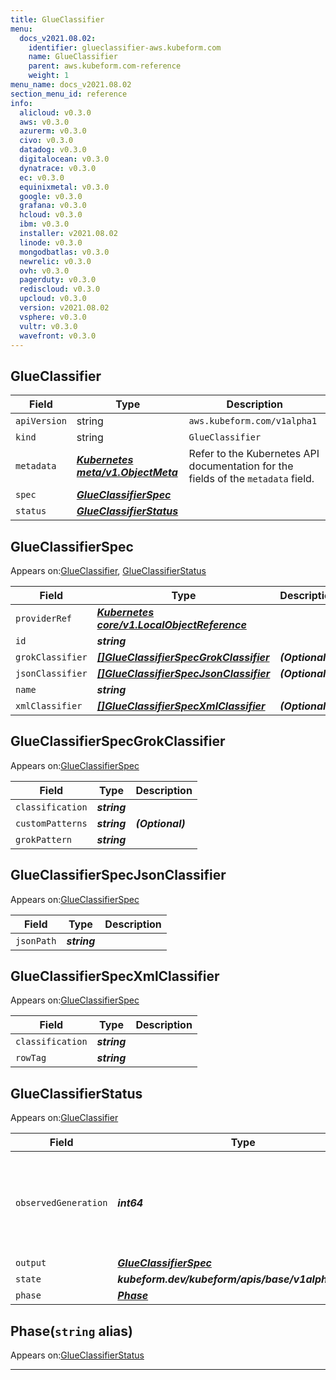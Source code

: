 ```yaml
---
title: GlueClassifier
menu:
  docs_v2021.08.02:
    identifier: glueclassifier-aws.kubeform.com
    name: GlueClassifier
    parent: aws.kubeform.com-reference
    weight: 1
menu_name: docs_v2021.08.02
section_menu_id: reference
info:
  alicloud: v0.3.0
  aws: v0.3.0
  azurerm: v0.3.0
  civo: v0.3.0
  datadog: v0.3.0
  digitalocean: v0.3.0
  dynatrace: v0.3.0
  ec: v0.3.0
  equinixmetal: v0.3.0
  google: v0.3.0
  grafana: v0.3.0
  hcloud: v0.3.0
  ibm: v0.3.0
  installer: v2021.08.02
  linode: v0.3.0
  mongodbatlas: v0.3.0
  newrelic: v0.3.0
  ovh: v0.3.0
  pagerduty: v0.3.0
  rediscloud: v0.3.0
  upcloud: v0.3.0
  version: v2021.08.02
  vsphere: v0.3.0
  vultr: v0.3.0
  wavefront: v0.3.0
---
```


## GlueClassifier
| Field | Type | Description |
| ------ | ----- | ----------- |
| `apiVersion` | string | `aws.kubeform.com/v1alpha1` |
|    `kind` | string | `GlueClassifier` |
| `metadata` | ***[Kubernetes meta/v1.ObjectMeta](https://v1-18.docs.kubernetes.io/docs/reference/generated/kubernetes-api/v1.18/#objectmeta-v1-meta)***|Refer to the Kubernetes API documentation for the fields of the `metadata` field.|
| `spec` | ***[GlueClassifierSpec](#glueclassifierspec)***||
| `status` | ***[GlueClassifierStatus](#glueclassifierstatus)***||
## GlueClassifierSpec

Appears on:[GlueClassifier](#glueclassifier), [GlueClassifierStatus](#glueclassifierstatus)

| Field | Type | Description |
| ------ | ----- | ----------- |
| `providerRef` | ***[Kubernetes core/v1.LocalObjectReference](https://v1-18.docs.kubernetes.io/docs/reference/generated/kubernetes-api/v1.18/#localobjectreference-v1-core)***||
| `id` | ***string***||
| `grokClassifier` | ***[[]GlueClassifierSpecGrokClassifier](#glueclassifierspecgrokclassifier)***| ***(Optional)*** |
| `jsonClassifier` | ***[[]GlueClassifierSpecJsonClassifier](#glueclassifierspecjsonclassifier)***| ***(Optional)*** |
| `name` | ***string***||
| `xmlClassifier` | ***[[]GlueClassifierSpecXmlClassifier](#glueclassifierspecxmlclassifier)***| ***(Optional)*** |
## GlueClassifierSpecGrokClassifier

Appears on:[GlueClassifierSpec](#glueclassifierspec)

| Field | Type | Description |
| ------ | ----- | ----------- |
| `classification` | ***string***||
| `customPatterns` | ***string***| ***(Optional)*** |
| `grokPattern` | ***string***||
## GlueClassifierSpecJsonClassifier

Appears on:[GlueClassifierSpec](#glueclassifierspec)

| Field | Type | Description |
| ------ | ----- | ----------- |
| `jsonPath` | ***string***||
## GlueClassifierSpecXmlClassifier

Appears on:[GlueClassifierSpec](#glueclassifierspec)

| Field | Type | Description |
| ------ | ----- | ----------- |
| `classification` | ***string***||
| `rowTag` | ***string***||
## GlueClassifierStatus

Appears on:[GlueClassifier](#glueclassifier)

| Field | Type | Description |
| ------ | ----- | ----------- |
| `observedGeneration` | ***int64***| ***(Optional)*** Resource generation, which is updated on mutation by the API Server.|
| `output` | ***[GlueClassifierSpec](#glueclassifierspec)***| ***(Optional)*** |
| `state` | ***kubeform.dev/kubeform/apis/base/v1alpha1.State***| ***(Optional)*** |
| `phase` | ***[Phase](#phase)***| ***(Optional)*** |
## Phase(`string` alias)

Appears on:[GlueClassifierStatus](#glueclassifierstatus)

---

